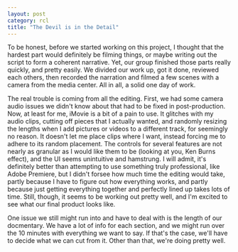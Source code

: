 ```yaml
---
layout: post
category: rcl
title: "The Devil is in the Detail"
---
```


To be honest, before we started working on this project, I thought that the hardest part would definitely be filming things, or maybe writing out the script to form a coherent narrative. Yet, our group finished those parts really quickly, and pretty easily. We divided our work up, got it done, reviewed each others, then recorded the narration and filmed a few scenes with a camera from the media center. All in all, a solid one day of work. 

The real trouble is coming from all the editing. First, we had some camera audio issues we didn't know about that had to be fixed in post-production. Now, at least for me, iMovie is a bit of a pain to use. It glitches with my audio clips, cutting off pieces that I actually wanted, and randomly resizing the lengths when I add pictures or videos to a different track, for seemingly no reason. It doesn't let me place clips where I want, instead forcing me to adhere to its random placement. The controls for several features are not nearly as granular as I would like them to be (looking at you, Ken Burns effect), and the UI seems unintuitive and hamstrung. I will admit, it's definitely better than attempting to use something truly professional, like Adobe Premiere, but I didn't forsee how much time the editing would take, partly because I have to figure out how everything works, and partly because just getting everything together and perfectly lined up takes lots of time. Still, though, it seems to be working out pretty well, and I'm excited to see what our final product looks like. 

One issue we still might run into and have to deal with is the length of our docmentary. We have a lot of info for each section, and we might run over the 10 minutes with everything we want to say. If that's the case, we'll have to decide what we can cut from it. Other than that, we're doing pretty well. 